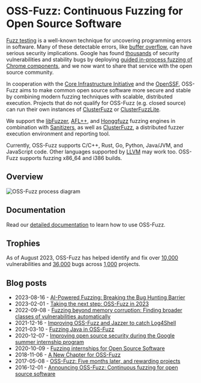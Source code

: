 
# OSS-Fuzz: Continuous Fuzzing for Open Source Software

[Fuzz testing] is a well-known technique for uncovering programming errors in
software. Many of these detectable errors, like [buffer overflow], can have
serious security implications. Google has found [thousands] of security
vulnerabilities and stability bugs by deploying [guided in-process fuzzing of
Chrome components], and we now want to share that service with the open source
community.

[Fuzz testing]: https://en.wikipedia.org/wiki/Fuzz_testing
[buffer overflow]: https://en.wikipedia.org/wiki/Buffer_overflow
[thousands]: https://issues.chromium.org/issues?q=label:Stability-LibFuzzer%20-status:Duplicate,WontFix
[guided in-process fuzzing of Chrome components]: https://security.googleblog.com/2016/08/guided-in-process-fuzzing-of-chrome.html

In cooperation with the [Core Infrastructure Initiative] and the [OpenSSF],
OSS-Fuzz aims to make common open source software more secure and stable by
combining modern fuzzing techniques with scalable, distributed execution.
Projects that do not qualify for OSS-Fuzz (e.g. closed source) can run their own
instances of [ClusterFuzz] or [ClusterFuzzLite].

[Core Infrastructure Initiative]: https://www.coreinfrastructure.org/
[OpenSSF]: https://www.openssf.org/

We support the [libFuzzer], [AFL++], and [Honggfuzz] fuzzing engines in
combination with [Sanitizers], as well as [ClusterFuzz], a distributed fuzzer
execution environment and reporting tool.

[libFuzzer]: https://llvm.org/docs/LibFuzzer.html
[AFL++]: https://github.com/AFLplusplus/AFLplusplus
[Honggfuzz]: https://github.com/google/honggfuzz
[Sanitizers]: https://github.com/google/sanitizers
[ClusterFuzz]: https://github.com/google/clusterfuzz
[ClusterFuzzLite]: https://google.github.io/clusterfuzzlite/

Currently, OSS-Fuzz supports C/C++, Rust, Go, Python, Java/JVM, and JavaScript code. Other languages
supported by [LLVM] may work too. OSS-Fuzz supports fuzzing x86_64 and i386
builds.

[LLVM]: https://llvm.org

## Overview
![OSS-Fuzz process diagram](docs/images/process.png)

## Documentation
Read our [detailed documentation] to learn how to use OSS-Fuzz.

[detailed documentation]: https://google.github.io/oss-fuzz

## Trophies
As of August 2023, OSS-Fuzz has helped identify and fix over [10,000] vulnerabilities and [36,000] bugs across [1,000] projects.

[10,000]: https://bugs.chromium.org/p/oss-fuzz/issues/list?q=Type%3DBug-Security%20label%3Aclusterfuzz%20-status%3ADuplicate%2CWontFix&can=1
[36,000]: https://bugs.chromium.org/p/oss-fuzz/issues/list?q=Type%3DBug%20label%3Aclusterfuzz%20-status%3ADuplicate%2CWontFix&can=1
[1,000]: https://github.com/google/oss-fuzz/tree/master/projects

## Blog posts
* 2023-08-16 - [AI-Powered Fuzzing: Breaking the Bug Hunting Barrier]
* 2023-02-01 - [Taking the next step: OSS-Fuzz in 2023]
* 2022-09-08 - [Fuzzing beyond memory corruption: Finding broader classes of vulnerabilities automatically]
* 2021-12-16 - [Improving OSS-Fuzz and Jazzer to catch Log4Shell]
* 2021-03-10 - [Fuzzing Java in OSS-Fuzz]
* 2020-12-07 - [Improving open source security during the Google summer internship program]
* 2020-10-09 - [Fuzzing internships for Open Source Software]
* 2018-11-06 - [A New Chapter for OSS-Fuzz]
* 2017-05-08 - [OSS-Fuzz: Five months later, and rewarding projects]
* 2016-12-01 - [Announcing OSS-Fuzz: Continuous fuzzing for open source software]

[AI-Powered Fuzzing: Breaking the Bug Hunting Barrier]: https://security.googleblog.com/2023/08/ai-powered-fuzzing-breaking-bug-hunting.html
[Announcing OSS-Fuzz: Continuous fuzzing for open source software]: https://opensource.googleblog.com/2016/12/announcing-oss-fuzz-continuous-fuzzing.html
[OSS-Fuzz: Five months later, and rewarding projects]: https://opensource.googleblog.com/2017/05/oss-fuzz-five-months-later-and.html
[A New Chapter for OSS-Fuzz]: https://security.googleblog.com/2018/11/a-new-chapter-for-oss-fuzz.html
[Fuzzing internships for Open Source Software]: https://security.googleblog.com/2020/10/fuzzing-internships-for-open-source.html
[Improving open source security during the Google summer internship program]: https://security.googleblog.com/2020/12/improving-open-source-security-during.html
[Fuzzing Java in OSS-Fuzz]: https://security.googleblog.com/2021/03/fuzzing-java-in-oss-fuzz.html
[Improving OSS-Fuzz and Jazzer to catch Log4Shell]: https://security.googleblog.com/2021/12/improving-oss-fuzz-and-jazzer-to-catch.html
[Fuzzing beyond memory corruption: Finding broader classes of vulnerabilities automatically]: https://security.googleblog.com/2022/09/fuzzing-beyond-memory-corruption.html
[Taking the next step: OSS-Fuzz in 2023]: https://security.googleblog.com/2023/02/taking-next-step-oss-fuzz-in-2023.html
